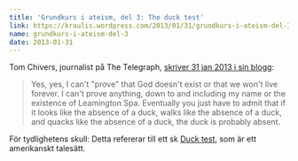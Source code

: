 ```yaml
---
title: 'Grundkurs i ateism, del 3: The duck test'
link: https://kraulis.wordpress.com/2013/01/31/grundkurs-i-ateism-del-3/
name: grundkurs-i-ateism-del-3
date: 2013-01-31
---
```

Tom Chivers, journalist på The Telegraph, [skriver 31 jan 2013 i sin blogg](http://blogs.telegraph.co.uk/news/tomchiversscience/100200882/breaking-news-richard-dawkins-doesnt-like-religion-well-he-kept-that-one-quiet/):

> Yes, yes, I can't "prove" that God doesn't exist or that we won't live forever. I can't prove anything, down to and including my name or the existence of Leamington Spa. Eventually you just have to admit that if it looks like the absence of a duck, walks like the absence of a duck, and quacks like the absence of a duck, the duck is probably absent.

För tydlighetens skull: Detta refererar till ett sk [Duck test](http://en.wikipedia.org/wiki/Duck_test),  som är ett amerikanskt talesätt.

